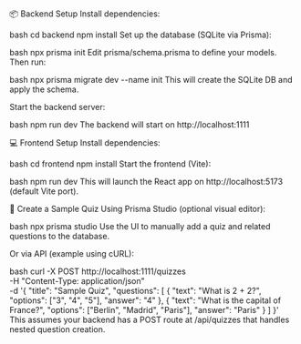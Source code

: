 
📦 Backend Setup
Install dependencies:

bash
cd backend
npm install
Set up the database (SQLite via Prisma):

bash
npx prisma init
Edit prisma/schema.prisma to define your models. Then run:

bash
npx prisma migrate dev --name init
This will create the SQLite DB and apply the schema.

Start the backend server:

bash
npm run dev
The backend will start on http://localhost:1111 

💻 Frontend Setup
Install dependencies:

bash
cd frontend
npm install
Start the frontend (Vite):

bash
npm run dev
This will launch the React app on http://localhost:5173 (default Vite port).

🧪 Create a Sample Quiz
Using Prisma Studio (optional visual editor):

bash
npx prisma studio
Use the UI to manually add a quiz and related questions to the database.

Or via API (example using cURL):

bash
curl -X POST http://localhost:1111/quizzes \
-H "Content-Type: application/json" \
-d '{
  "title": "Sample Quiz",
  "questions": [
    {
      "text": "What is 2 + 2?",
      "options": ["3", "4", "5"],
      "answer": "4"
    },
    {
      "text": "What is the capital of France?",
      "options": ["Berlin", "Madrid", "Paris"],
      "answer": "Paris"
    }
  ]
}'
This assumes your backend has a POST route at /api/quizzes that handles nested question creation.

